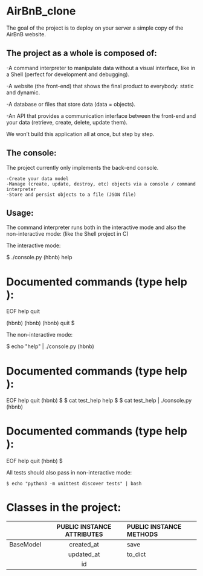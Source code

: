 # AirBnB_clone

The goal of the project is to deploy on your server a simple copy of the AirBnB website.

## The project as a whole is composed of:

-A command interpreter to manipulate data without a visual interface, like in a Shell (perfect for development and debugging).

-A website (the front-end) that shows the final product to everybody: static and dynamic.

-A database or files that store data (data = objects).

-An API that provides a communication interface between the front-end and your data (retrieve, create, delete, update them).
 
We won’t build this application all at once, but step by step.

## The console:

The project currently only implements the back-end console.

    -Create your data model
    -Manage (create, update, destroy, etc) objects via a console / command interpreter
    -Store and persist objects to a file (JSON file)

## Usage:

The command interpreter runs both in the interactive mode  and also  the non-interactive mode: (like the Shell project in C)

The interactive mode:

$ ./console.py
(hbnb) help

Documented commands (type help <topic>):
========================================
EOF  help  quit

(hbnb) 
(hbnb) 
(hbnb) quit
$

The non-interactive mode:

$ echo "help" | ./console.py
(hbnb)

Documented commands (type help <topic>):
========================================
EOF  help  quit
(hbnb) 
$
$ cat test_help
help
$
$ cat test_help | ./console.py
(hbnb)

Documented commands (type help <topic>):
========================================
EOF  help  quit
(hbnb) 
$

All tests should also pass in non-interactive mode: 

    $ echo "python3 -m unittest discover tests" | bash

Classes in the project:
========================================

|   | PUBLIC INSTANCE ATTRIBUTES | PUBLIC INSTANCE METHODS |
| :------------ |:--------------------------:|:------------------------|
| BaseModel     | created_at |  save      |
|               | updated_at |  to_dict   |
|               | id         |        |